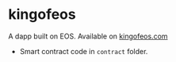 # kingofeos
A dapp built on EOS. Available on [kingofeos.com](https://kingofeos.com)
* Smart contract code in `contract` folder.
